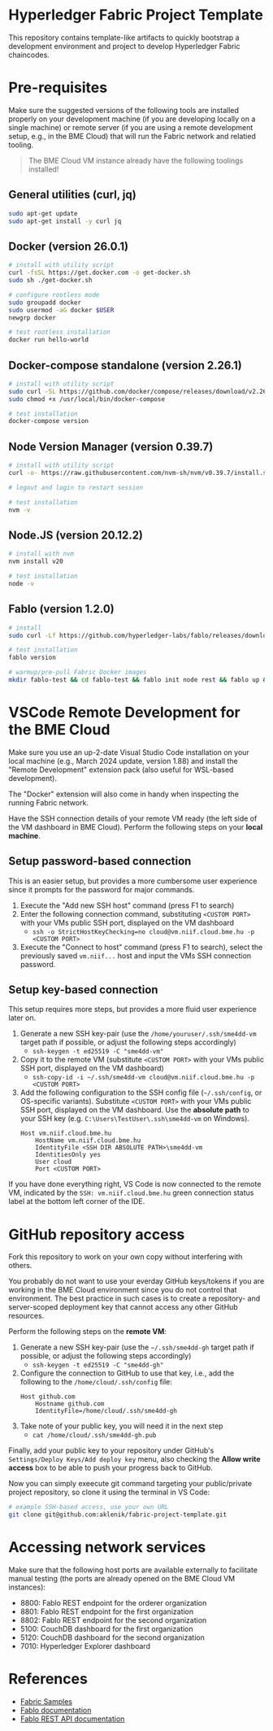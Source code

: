 # Hyperledger Fabric Project Template

This repository contains template-like artifacts to quickly bootstrap a development environment and project to develop Hyperledger Fabric chaincodes.

# Pre-requisites

Make sure the suggested versions of the following tools are installed properly on your development machine (if you are developing locally on a single machine) or remote server (if you are using a remote development setup, e.g., in the BME Cloud) that will run the Fabric network and relatied tooling.

> The BME Cloud VM instance already have the following toolings installed!

## General utilities (curl, jq)
```sh
sudo apt-get update
sudo apt-get install -y curl jq
```


## Docker (version 26.0.1)
```sh
# install with utility script
curl -fsSL https://get.docker.com -o get-docker.sh
sudo sh ./get-docker.sh

# configure rootless mode
sudo groupadd docker
sudo usermod -aG docker $USER
newgrp docker

# test rootless installation
docker run hello-world
```

## Docker-compose standalone (version 2.26.1)
```sh
# install with utility script
sudo curl -SL https://github.com/docker/compose/releases/download/v2.26.1/docker-compose-linux-x86_64 -o /usr/local/bin/docker-compose
sudo chmod +x /usr/local/bin/docker-compose

# test installation
docker-compose version
```

## Node Version Manager (version 0.39.7)
```sh
# install with utility script
curl -o- https://raw.githubusercontent.com/nvm-sh/nvm/v0.39.7/install.sh | bash

# logout and login to restart session

# test installation
nvm -v
```

## Node.JS (version 20.12.2)
```sh
# install with nvm
nvm install v20

# test installation
node -v
```

## Fablo (version 1.2.0)
```sh
# install 
sudo curl -Lf https://github.com/hyperledger-labs/fablo/releases/download/1.2.0/fablo.sh -o /usr/local/bin/fablo && sudo chmod +x /usr/local/bin/fablo

# test installation
fablo version

# warmup/pre-pull Fabric Docker images
mkdir fablo-test && cd fablo-test && fablo init node rest && fablo up && fablo prune && cd .. && rm -rf fablo-test
```

# VSCode Remote Development for the BME Cloud

Make sure you use an up-2-date Visual Studio Code installation on your local machine (e.g., March 2024 update, version 1.88) and install the "Remote Development" extension pack (also useful for WSL-based development).

The "Docker" extension will also come in handy when inspecting the running Fabric network.

Have the SSH connection details of your remote VM ready (the left side of the VM dashboard in BME Cloud). Perform the following steps on your __local machine__.

## Setup password-based connection
This is an easier setup, but provides a more cumbersome user experience since it prompts for the password for major commands.

1. Execute the "Add new SSH host" command (press F1 to search)
1. Enter the following connection command, substituting `<CUSTOM PORT>` with your VMs public SSH port, displayed on the VM dashboard
    * `ssh -o StrictHostKeyChecking=no cloud@vm.niif.cloud.bme.hu -p <CUSTOM PORT>`
1. Execute the "Connect to host" command (press F1 to search), select the previously saved `vm.niif...` host and input the VMs SSH connection password.

## Setup key-based connection
This setup requires more steps, but provides a more fluid user experience later on.

1. Generate a new SSH key-pair (use the `/home/youruser/.ssh/sme4dd-vm` target path if possible, or adjust the following steps accordingly)
    * `ssh-keygen -t ed25519 -C "sme4dd-vm"`
1. Copy it to the remote VM (substitute `<CUSTOM PORT>` with your VMs public SSH port, displayed on the VM dashboard)
    * `ssh-copy-id -i ~/.ssh/sme4dd-vm cloud@vm.niif.cloud.bme.hu -p <CUSTOM PORT>`
1. Add the following configuration to the SSH config file (`~/.ssh/config`, or OS-specific variants). Substitute `<CUSTOM PORT>` with your VMs public SSH port, displayed on the VM dashboard. Use the __absolute path__ to your SSH key (e.g. `C:\Users\TestUser\.ssh\sme4dd-vm` on Windows).
    ```
    Host vm.niif.cloud.bme.hu
        HostName vm.niif.cloud.bme.hu
        IdentityFile <SSH DIR ABSOLUTE PATH>\sme4dd-vm
        IdentitiesOnly yes
        User cloud
        Port <CUSTOM PORT>
    ```

If you have done everything right, VS Code is now connected to the remote VM, indicated by the `SSH: vm.niif.cloud.bme.hu` green connection status label at the bottom left corner of the IDE.

# GitHub repository access

Fork this repository to work on your own copy without interfering with others.

You probably do not want to use your everday GitHub keys/tokens if you are working in the BME Cloud environment since you do not control that environment. The best practice in such cases is to create a repository- and server-scoped deployment key that cannot access any other GitHub resources. 

Perform the following steps on the __remote VM__:
1. Generate a new SSH key-pair (use the `~/.ssh/sme4dd-gh` target path if possible, or adjust the following steps accordingly)
    * `ssh-keygen -t ed25519 -C "sme4dd-gh"`
1. Configure the connection to GitHub to use that key, i.e., add the following to the `/home/cloud/.ssh/config` file:
    ```
    Host github.com
        Hostname github.com
        IdentityFile=/home/cloud/.ssh/sme4dd-gh
    ```
1. Take note of your public key, you will need it in the next step
    * `cat /home/cloud/.ssh/sme4dd-gh.pub`

Finally, add your public key to your repository under GitHub's `Settings/Deploy Keys/Add deploy key` menu, also checking the __Allow write access__ box to be able to push your progress back to GitHub.


Now you can simply exeecute git command targeting your public/private project repository, so clone it using the terminal in VS Code:

```sh
# example SSH-based access, use your own URL
git clone git@github.com:aklenik/fabric-project-template.git
```

# Accessing network services

Make sure that the following host ports are available externally to facilitate manual testing (the ports are already opened on the BME Cloud VM instances):
* 8800: Fablo REST endpoint for the orderer organization
* 8801: Fablo REST endpoint for the first organization
* 8802: Fablo REST endpoint for the second organization
* 5100: CouchDB dashboard for the first organization
* 5120: CouchDB dashboard for the second organization
* 7010: Hyperledger Explorer dashboard

# References

* [Fabric Samples](https://github.com/hyperledger/fabric-samples)
* [Fablo documentation](https://github.com/hyperledger-labs/fablo)
* [Fablo REST API documentation](https://github.com/fablo-io/fablo-rest)